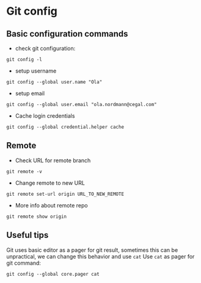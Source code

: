 # Git config

## Basic configuration commands

- check git configuration:

```shell
git config -l
```

- setup username

```shell
git config --global user.name "Ola"
```

- setup email

```shell
git config --global user.email "ola.nordmann@cegal.com"
```

- Cache login credentials

```shell
git config --global credential.helper cache
```

## Remote

- Check URL for remote branch

```shell
git remote -v
```

- Change remote to new URL

```shell
git remote set-url origin URL_TO_NEW_REMOTE
```

- More info about remote repo

```shell
git remote show origin
```

## Useful tips

Git uses basic editor as a pager for git result, sometimes this can be unpractical, we can change this behavior and use `cat`
Use `cat` as pager for git command:

```shell
git config --global core.pager cat
```

